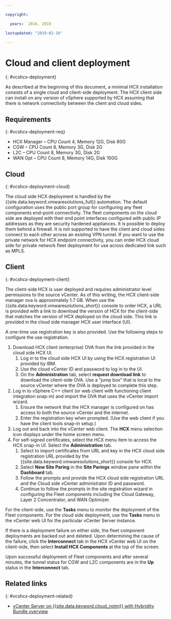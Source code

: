 ```yaml
---

copyright:

  years:  2016, 2019

lastupdated: "2019-02-16"

---
```


# Cloud and client deployment
{: #vcshcx-deployment}

As described at the beginning of this document, a minimal HCX installation
consists of a single cloud and client-side deployment. The HCX client
side can install on any version of vSphere supported by HCX assuming that
there is network connectivity between the client and cloud sides.

## Requirements
{: #vcshcx-deployment-req}

- HCX Manager – CPU Count 4, Memory 12G, Disk 60G
- CGW – CPU Count 8, Memory 3G, Disk 2G
- L2C – CPU Count 8, Memory 3G, Disk 2G
- WAN Opt – CPU Count 8, Memory 14G, Disk 100G

## Cloud
{: #vcshcx-deployment-cloud}

The cloud side HCX deployment is handled by the {{site.data.keyword.vmwaresolutions_full}} automation. The default configuration uses the public port
group for configuring any fleet components end-point connectivity. The
fleet components on the cloud side are deployed with their end point
interfaces configured with public IP addresses as they are security hardened
appliances. It is possible to deploy them behind a firewall. It is not
supported to have the client and cloud sides connect to
each other across an existing VPN tunnel. If you want to use
the private network for HCX endpoint connectivity, you can order HCX
cloud side for private network fleet deployment for use across dedicated
link such as MPLS.

## Client
{: #vcshcx-deployment-client}

The client-side HCX is user deployed and requires administrator
level permissions to the source vCenter. As of this writing, the HCX
client-side manager ova is approximately 1.7 GB. When use the {{site.data.keyword.vmwaresolutions_short}} console to order
HCX, a URL is provided with
a link to download the version of HCX for the client-side that matches
the version of HCX deployed on the cloud side. This link is provided in
the cloud side manager HCX user interface (UI).

A one-time use registration key is also provided. Use the following steps to configure the use registration.

1. Download HCX client (enterprise) OVA from the link provided in the
cloud side HCX UI.
    1. Log in to the cloud side HCX UI by using the HCX registration UI provided by IBM.
    2. Use the cloud vCenter ID and password to log in to the UI.
    3. On the **Administration** tab, select **request download link** to download the client-side OVA. Use a “jump box” that is local to the source vCenter where the OVA is deployed to complete this step.
2. Log in to vSphere C++ client (or web client with functioning client integration snap-in) and import the OVA that uses the vCenter import wizard.
    1. Ensure the network that the HCX manager is configured on has access to both the source vCenter and the internet.  
    2. Enter the registration key when prompted. (Use the web client if you have the client tools snap-in setup.)  
3. Log out and back into the vCenter web client. The **HCX** menu selection icon displays under the home screen menu.
4. For self-signed certificates, select the HCX menu item to access the HCX snap-in UI. Select the **Administration** tab.
    1. Select to import certificates from URL and key in the HCX cloud side registration URL provided by the {{site.data.keyword.vmwaresolutions_short}} console for HCX.
    2. Select **New Site Paring** in the **Site Parings** window pane within the **Dashboard** tab.
    3. Follow the prompts and provide the HCX cloud side registration URL and the Cloud side vCenter administrator ID and password.
    4. Continue to follow the prompts in the site registration wizard in configuring the Fleet components including the Cloud Gateway, Layer 2 Concentrator, and WAN Optimizer.  

For the client-side, use the **Tasks** menu to monitor the deployment of the Fleet components. For the cloud side deployment, use the **Tasks** menu in the vCenter web UI for the particular vCenter Server instance.

If there is a deployment failure on
either side, the fleet component deployments are backed out and
deleted. Upon determining the cause of the failure, click the **Interconnect** tab in the HCX vCenter web UI on the client-side, then
select **Install HCX Components** at the top of the screen.

Upon successful deployment of Fleet components and after several
minutes, the tunnel status for CGW and L2C components are in the **Up** status in the **Interconnect** tab.

## Related links
{: #vcshcx-deployment-related}

* [vCenter Server on {{site.data.keyword.cloud_notm}} with Hybridity Bundle
overview](/docs/services/vmwaresolutions/archiref/vcs?topic=vmware-solutions-vcs-hybridity-intro)   
